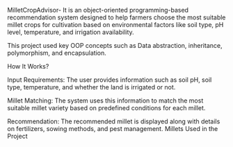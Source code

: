 MilletCropAdvisor-
It is an object-oriented programming-based recommendation system designed to help farmers choose the most suitable millet crops for cultivation based on environmental factors like soil type, pH level, temperature, and irrigation availability.

This project used key OOP concepts such as Data abstraction, inheritance, polymorphism, and encapsulation.


How It Works?

Input Requirements: The user provides information such as soil pH, soil type, temperature, and whether the land is irrigated or not.

Millet Matching: The system uses this information to match the most suitable millet variety based on predefined conditions for each millet.

Recommendation: The recommended millet is displayed along with details on fertilizers, sowing methods, and pest management.
Millets Used in the Project

